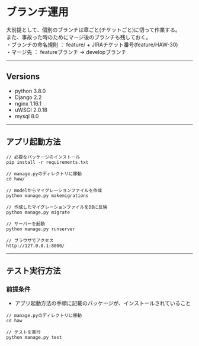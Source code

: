 # ブランチ運用
大前提として、個別のブランチは章ごと(チケットごと)に切って作業する。  
また、事故った時のためにマージ後のブランチも残しておく。  
・ブランチの命名規則 ： feature/ + JIRAチケット番号(feature/HAW-30)  
・マージ先 ： featureブランチ -> developブランチ  

---
## Versions
 - python 3.8.0
 - Django 2.2
 - nginx 1.16.1
 - uWSGI 2.0.18
 - mysql 8.0

---
## アプリ起動方法
```
// 必要なパッケージのインストール
pip install -r requirements.txt

// manage.pyのディレクトリに移動
cd haw/

// modelからマイグレーションファイルを作成
python manage.py makemigrations

// 作成したマイグレーションファイルをDBに反映
python manage.py migrate

// サーバーを起動
python manage.py runserver

// ブラウザでアクセス
http://127.0.0.1:8000/
```

---
## テスト実行方法
### 前提条件
 - アプリ起動方法の手順に記載のパッケージが、インストールされていること
```
// manage.pyのディレクトリに移動
cd haw

// テストを実行
python manage.py test
```
